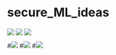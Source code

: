 # secure_ML_ideas

<img align="center" src="secure_ml_ideas-0.png">
<img align="center" src="secure_ml_ideas-1.png">
<img align="center" src="secure_ml_ideas-2.png">

#![](secure_ml_ideas-0.png)
#![](secure_ml_ideas-1.png)
#![](secure_ml_ideas-2.png)
